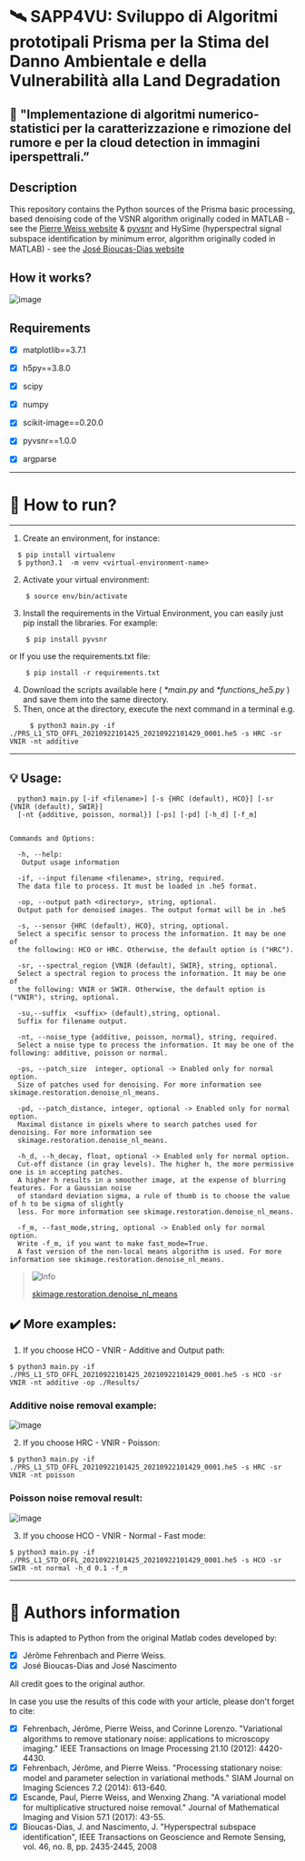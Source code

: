 # 🛰️ SAPP4VU: Sviluppo di Algoritmi prototipali Prisma per la Stima del Danno Ambientale e della Vulnerabilità alla Land Degradation

## 🚀 "Implementazione di algoritmi numerico-statistici per la caratterizzazione e rimozione del rumore e per la cloud detection in immagini iperspettrali.” 

## Description
This repository contains the Python sources of the Prisma basic processing, based denoising code of the VSNR algorithm originally coded in MATLAB - see the [Pierre Weiss website](https://www.math.univ-toulouse.fr/~weiss/PageCodes.html) & [pyvsnr](https://github.com/patquem/pyvsnr/tree/main) and HySime (hyperspectral signal subspace identiﬁcation by minimum error, algorithm originally coded in MATLAB) - see the [José Bioucas-Dias website](http://www.lx.it.pt/~bioucas/code.htm)

## How it works?
  
![image](https://github.com/argennof/Prisma-proyect/assets/11649711/05c072a4-b8d7-4be7-9000-21372e2bf280)


## **Requirements**
   - [x] matplotlib==3.7.1
   - [x] h5py==3.8.0
   - [x] scipy
   - [x] numpy
   - [x] scikit-image==0.20.0
   - [x] pyvsnr==1.0.0
   - [x] argparse
 

----
# 📡 How to run? 
----
  1. Create an environment, for instance:
  ```
    $ pip install virtualenv
    $ python3.1  -m venv <virtual-environment-name>
  ```
  
  2. Activate your virtual environment:
  ```
      $ source env/bin/activate
  ```
  3.  Install the requirements in the Virtual Environment, you can easily just pip install the libraries. For example:
  ```
      $ pip install pyvsnr
  ```
  or  If you use the requirements.txt file:
  ```
      $ pip install -r requirements.txt
  ```

  4. Download the scripts available here ( _*main.py_ and _*functions_he5.py_ ) and save them into the same directory.
  5. Then, once at the directory, execute the next command in a terminal e.g.
 ```
      $ python3 main.py -if ./PRS_L1_STD_OFFL_20210922101425_20210922101429_0001.he5 -s HRC -sr VNIR -nt additive 
  ```
  ----
 ## :bulb: Usage:
     
      python3 main.py [-if <filename>] [-s {HRC (default), HCO}] [-sr {VNIR (default), SWIR}] 
      [-nt {additive, poisson, normal}] [-ps] [-pd] [-h_d] [-f_m]

    
    Commands and Options:
    
      -h, --help:
       Output usage information
      
      -if, --input filename <filename>, string, required.                 
      The data file to process. It must be loaded in .he5 format. 
   
      -op, --output path <directory>, string, optional.
      Output path for denoised images. The output format will be in .he5 
      
      -s, --sensor {HRC (default), HCO}, string, optional.
      Select a specific sensor to process the information. It may be one of 
      the following: HCO or HRC. Otherwise, the default option is ("HRC").
      
      -sr, --spectral_region {VNIR (default), SWIR}, string, optional.               
      Select a spectral region to process the information. It may be one of 
      the following: VNIR or SWIR. Otherwise, the default option is ("VNIR"), string, optional.

      -su,--suffix  <suffix> (default),string, optional.
      Suffix for filename output.
      
      -nt, --noise_type {additive, poisson, normal}, string, required.
      Select a noise type to process the information. It may be one of the following: additive, poisson or normal.
      
      -ps, --patch_size  integer, optional -> Enabled only for normal option.
      Size of patches used for denoising. For more information see skimage.restoration.denoise_nl_means.

      -pd, --patch_distance, integer, optional -> Enabled only for normal option.
      Maximal distance in pixels where to search patches used for denoising. For more information see 
      skimage.restoration.denoise_nl_means.

      -h_d, --h_decay, float, optional -> Enabled only for normal option.
      Cut-off distance (in gray levels). The higher h, the more permissive one is in accepting patches. 
      A higher h results in a smoother image, at the expense of blurring features. For a Gaussian noise 
      of standard deviation sigma, a rule of thumb is to choose the value of h to be sigma of slightly 
      less. For more information see skimage.restoration.denoise_nl_means.
 
      -f_m, --fast_mode,string, optional -> Enabled only for normal option.
      Write -f_m, if you want to make fast_mode=True. 
      A fast version of the non-local means algorithm is used. For more information see skimage.restoration.denoise_nl_means.

      

> <picture>
>   <source media="(prefers-color-scheme: light)" srcset="https://raw.githubusercontent.com/Mqxx/GitHub-Markdown/main/blockquotes/badge/light-theme/info.svg">
>   <img alt="Info" src="https://raw.githubusercontent.com/Mqxx/GitHub-Markdown/main/blockquotes/badge/dark-theme/info.svg">
> </picture><br>
>
> [skimage.restoration.denoise_nl_means](https://scikit-image.org/docs/stable/api/skimage.restoration.html#skimage.restoration.denoise_nl_means)

## :heavy_check_mark: **More examples**: 
1. If you choose HCO - VNIR - Additive and Output path: 
```
$ python3 main.py -if ./PRS_L1_STD_OFFL_20210922101425_20210922101429_0001.he5 -s HCO -sr VNIR -nt additive -op ./Results/
```
### Additive noise removal example:
![image](https://github.com/argennof/Prisma-proyect/assets/11649711/c0e57428-ca05-4da7-9b31-5a8507016270)

2. If you choose HRC - VNIR - Poisson: 
```
$ python3 main.py -if ./PRS_L1_STD_OFFL_20210922101425_20210922101429_0001.he5 -s HRC -sr VNIR -nt poisson 
```
### Poisson noise removal result:
![image](https://github.com/argennof/Prisma-proyect/assets/11649711/dfc7823c-4781-45ef-8f9b-d1ba111301dd)

3. If you choose HCO - VNIR - Normal - Fast mode: 
```
$ python3 main.py -if ./PRS_L1_STD_OFFL_20210922101425_20210922101429_0001.he5 -s HCO -sr SWIR -nt normal -h_d 0.1 -f_m 
```

  ----
# 📝 Authors information
This is adapted to Python from the original Matlab codes developed by:
 - [x] Jérôme Fehrenbach and Pierre Weiss.
 - [x] José Bioucas-Dias and José Nascimento

All credit goes to the original author.

In case you use the results of this code with your article, please don't forget to cite:

- [x] Fehrenbach, Jérôme, Pierre Weiss, and Corinne Lorenzo. "Variational algorithms to remove stationary noise: applications to microscopy imaging." IEEE Transactions on Image Processing 21.10 (2012): 4420-4430.
- [x] Fehrenbach, Jérôme, and Pierre Weiss. "Processing stationary noise: model and parameter selection in variational methods." SIAM Journal on Imaging Sciences 7.2 (2014): 613-640.
- [x] Escande, Paul, Pierre Weiss, and Wenxing Zhang. "A variational model for multiplicative structured noise removal." Journal of Mathematical Imaging and Vision 57.1 (2017): 43-55.
- [x] Bioucas-Dias, J. and  Nascimento, J.  "Hyperspectral subspace identification", IEEE Transactions on Geoscience and Remote Sensing, vol. 46, no. 8, pp. 2435-2445, 2008
